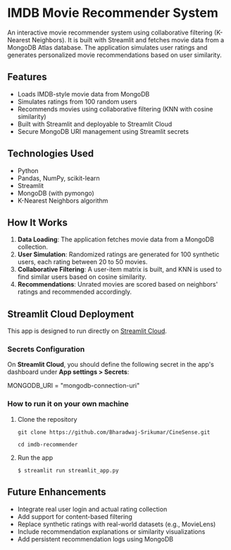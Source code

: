 # IMDB Movie Recommender System

An interactive movie recommender system using collaborative filtering (K-Nearest Neighbors). It is built with Streamlit and fetches movie data from a MongoDB Atlas database. The application simulates user ratings and generates personalized movie recommendations based on user similarity.

## Features

- Loads IMDB-style movie data from MongoDB
- Simulates ratings from 100 random users
- Recommends movies using collaborative filtering (KNN with cosine similarity)
- Built with Streamlit and deployable to Streamlit Cloud
- Secure MongoDB URI management using Streamlit secrets

## Technologies Used

- Python
- Pandas, NumPy, scikit-learn
- Streamlit
- MongoDB (with pymongo)
- K-Nearest Neighbors algorithm

## How It Works

1. **Data Loading**: The application fetches movie data from a MongoDB collection.
2. **User Simulation**: Randomized ratings are generated for 100 synthetic users, each rating between 20 to 50 movies.
3. **Collaborative Filtering**: A user-item matrix is built, and KNN is used to find similar users based on cosine similarity.
4. **Recommendations**: Unrated movies are scored based on neighbors' ratings and recommended accordingly.

## Streamlit Cloud Deployment

This app is designed to run directly on [Streamlit Cloud](https://streamlit.io/cloud).


### Secrets Configuration

On **Streamlit Cloud**, you should define the following secret in the app's dashboard under **App settings > Secrets**:

MONGODB_URI = "mongodb-connection-uri"

### How to run it on your own machine

1. Clone the repository

   ```
   git clone https://github.com/Bharadwaj-Srikumar/CineSense.git
   
   cd imdb-recommender
   ```

2. Run the app

   ```
   $ streamlit run streamlit_app.py
   ```
## Future Enhancements

- Integrate real user login and actual rating collection
- Add support for content-based filtering
- Replace synthetic ratings with real-world datasets (e.g., MovieLens)
- Include recommendation explanations or similarity visualizations
- Add persistent recommendation logs using MongoDB